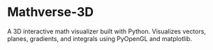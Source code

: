 # Mathverse-3D
A 3D interactive math visualizer built with Python. Visualizes vectors, planes, gradients, and integrals using PyOpenGL and matplotlib.
